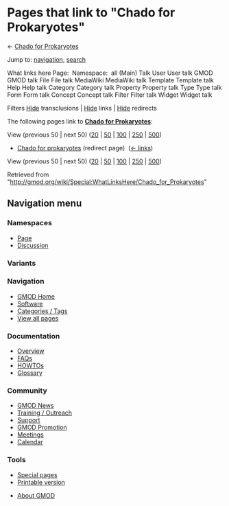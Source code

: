 <div id="mw-page-base" class="noprint">

</div>

<div id="mw-head-base" class="noprint">

</div>

<div id="content" class="mw-body" role="main">

<span id="top"></span>

<div id="mw-js-message" style="display:none;">

</div>



# <span dir="auto">Pages that link to "Chado for Prokaryotes"</span>

<div id="bodyContent">

<div id="contentSub">

← [Chado for
Prokaryotes](/wiki/Chado_for_Prokaryotes "Chado for Prokaryotes")

</div>

<div id="jump-to-nav" class="mw-jump">

Jump to: [navigation](#mw-navigation), [search](#p-search)

</div>

<div id="mw-content-text">

What links here Page:  Namespace:  all (Main) Talk User User talk GMOD
GMOD talk File File talk MediaWiki MediaWiki talk Template Template talk
Help Help talk Category Category talk Property Property talk Type Type
talk Form Form talk Concept Concept talk Filter Filter talk Widget
Widget talk

Filters
[Hide](/mediawiki/index.php?title=Special:WhatLinksHere/Chado_for_Prokaryotes&hidetrans=1 "Special:WhatLinksHere/Chado for Prokaryotes")
transclusions \|
[Hide](/mediawiki/index.php?title=Special:WhatLinksHere/Chado_for_Prokaryotes&hidelinks=1 "Special:WhatLinksHere/Chado for Prokaryotes")
links \|
[Hide](/mediawiki/index.php?title=Special:WhatLinksHere/Chado_for_Prokaryotes&hideredirs=1 "Special:WhatLinksHere/Chado for Prokaryotes")
redirects

The following pages link to **[Chado for
Prokaryotes](/wiki/Chado_for_Prokaryotes "Chado for Prokaryotes")**:

View (previous 50 \| next 50)
([20](/mediawiki/index.php?title=Special:WhatLinksHere/Chado_for_Prokaryotes&limit=20 "Special:WhatLinksHere/Chado for Prokaryotes")
\|
[50](/mediawiki/index.php?title=Special:WhatLinksHere/Chado_for_Prokaryotes&limit=50 "Special:WhatLinksHere/Chado for Prokaryotes")
\|
[100](/mediawiki/index.php?title=Special:WhatLinksHere/Chado_for_Prokaryotes&limit=100 "Special:WhatLinksHere/Chado for Prokaryotes")
\|
[250](/mediawiki/index.php?title=Special:WhatLinksHere/Chado_for_Prokaryotes&limit=250 "Special:WhatLinksHere/Chado for Prokaryotes")
\|
[500](/mediawiki/index.php?title=Special:WhatLinksHere/Chado_for_Prokaryotes&limit=500 "Special:WhatLinksHere/Chado for Prokaryotes"))

- [Chado for
  prokaryotes](/mediawiki/index.php?title=Chado_for_prokaryotes&redirect=no "Chado for prokaryotes")
  (redirect page) ‎ <span class="mw-whatlinkshere-tools">([←
  links](/mediawiki/index.php?title=Special:WhatLinksHere&target=Chado+for+prokaryotes "Special:WhatLinksHere"))</span>

View (previous 50 \| next 50)
([20](/mediawiki/index.php?title=Special:WhatLinksHere/Chado_for_Prokaryotes&limit=20 "Special:WhatLinksHere/Chado for Prokaryotes")
\|
[50](/mediawiki/index.php?title=Special:WhatLinksHere/Chado_for_Prokaryotes&limit=50 "Special:WhatLinksHere/Chado for Prokaryotes")
\|
[100](/mediawiki/index.php?title=Special:WhatLinksHere/Chado_for_Prokaryotes&limit=100 "Special:WhatLinksHere/Chado for Prokaryotes")
\|
[250](/mediawiki/index.php?title=Special:WhatLinksHere/Chado_for_Prokaryotes&limit=250 "Special:WhatLinksHere/Chado for Prokaryotes")
\|
[500](/mediawiki/index.php?title=Special:WhatLinksHere/Chado_for_Prokaryotes&limit=500 "Special:WhatLinksHere/Chado for Prokaryotes"))

</div>

<div class="printfooter">

Retrieved from
"<http://gmod.org/wiki/Special:WhatLinksHere/Chado_for_Prokaryotes>"

</div>

<div id="catlinks" class="catlinks catlinks-allhidden">

</div>

<div class="visualClear">

</div>

</div>

</div>

<div id="mw-navigation">

## Navigation menu

<div id="mw-head">



<div id="left-navigation">

<div id="p-namespaces" class="vectorTabs" role="navigation"
aria-labelledby="p-namespaces-label">

### Namespaces

- <span id="ca-nstab-main"><a href="/wiki/Chado_for_Prokaryotes" accesskey="c"
  title="View the content page [c]">Page</a></span>
- <span id="ca-talk"><a
  href="/mediawiki/index.php?title=Talk:Chado_for_Prokaryotes&amp;action=edit&amp;redlink=1"
  accesskey="t"
  title="Discussion about the content page [t]">Discussion</a></span>

</div>

<div id="p-variants" class="vectorMenu emptyPortlet" role="navigation"
aria-labelledby="p-variants-label">

### 

### Variants[](#)

<div class="menu">

</div>

</div>

</div>





</div>

</div>

</div>

<div id="mw-panel">

<div id="p-logo" role="banner">

<a href="/wiki/Main_Page"
style="background-image: url(http://gmod.org/images/GMOD-cogs.png);"
title="Visit the main page"></a>

</div>

<div id="p-Navigation" class="portal" role="navigation"
aria-labelledby="p-Navigation-label">

### Navigation

<div class="body">

- <span id="n-GMOD-Home">[GMOD Home](/wiki/Main_Page)</span>
- <span id="n-Software">[Software](/wiki/GMOD_Components)</span>
- <span id="n-Categories-.2F-Tags">[Categories /
  Tags](/wiki/Categories)</span>
- <span id="n-View-all-pages">[View all
  pages](/wiki/Special:AllPages)</span>

</div>

</div>

<div id="p-Documentation" class="portal" role="navigation"
aria-labelledby="p-Documentation-label">

### Documentation

<div class="body">

- <span id="n-Overview">[Overview](/wiki/Overview)</span>
- <span id="n-FAQs">[FAQs](/wiki/Category:FAQ)</span>
- <span id="n-HOWTOs">[HOWTOs](/wiki/Category:HOWTO)</span>
- <span id="n-Glossary">[Glossary](/wiki/Glossary)</span>

</div>

</div>

<div id="p-Community" class="portal" role="navigation"
aria-labelledby="p-Community-label">

### Community

<div class="body">

- <span id="n-GMOD-News">[GMOD News](/wiki/GMOD_News)</span>
- <span id="n-Training-.2F-Outreach">[Training /
  Outreach](/wiki/Training_and_Outreach)</span>
- <span id="n-Support">[Support](/wiki/Support)</span>
- <span id="n-GMOD-Promotion">[GMOD
  Promotion](/wiki/GMOD_Promotion)</span>
- <span id="n-Meetings">[Meetings](/wiki/Meetings)</span>
- <span id="n-Calendar">[Calendar](/wiki/Calendar)</span>

</div>

</div>

<div id="p-tb" class="portal" role="navigation"
aria-labelledby="p-tb-label">

### Tools

<div class="body">

- <span id="t-specialpages"><a href="/wiki/Special:SpecialPages" accesskey="q"
  title="A list of all special pages [q]">Special pages</a></span>
- <span id="t-print"><a
  href="/mediawiki/index.php?title=Special:WhatLinksHere/Chado_for_Prokaryotes&amp;printable=yes"
  rel="alternate" accesskey="p"
  title="Printable version of this page [p]">Printable version</a></span>

</div>

</div>

</div>

</div>

<div id="footer" role="contentinfo">

- <span id="footer-places-about">[About
  GMOD](/wiki/GMOD:About "GMOD:About")</span>

<!-- -->






</div>
